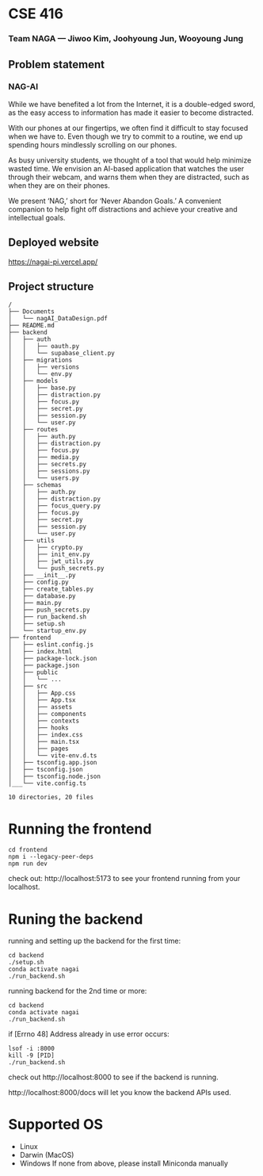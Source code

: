 # CSE 416
### Team NAGA — Jiwoo Kim, Joohyoung Jun, Wooyoung Jung

## Problem statement
### NAG-AI
While we have benefited a lot from the Internet, it is a double-edged sword, as the easy access to information has made it easier to become distracted. 
   
With our phones at our fingertips, we often find it difficult to stay focused when we have to. Even though we try to commit to a routine, we end up spending hours mindlessly scrolling on our phones. 
   
As busy university students, we thought of a tool that would help minimize wasted time. We envision an AI-based application that watches the user through their webcam, and warns them when they are distracted, such as when they are on their phones.
   
We present ‘NAG,’ short for ‘Never Abandon Goals.’ A convenient companion to help fight off distractions and achieve your creative and intellectual goals.


## Deployed website
https://nagai-pi.vercel.app/


## Project structure
```
/
├── Documents
│   └── nagAI_DataDesign.pdf
├── README.md
├── backend
│   ├── auth
│   │   ├── oauth.py
│   │   └── supabase_client.py
│   ├── migrations
│   │   ├── versions
│   │   └── env.py
│   ├── models
│   │   ├── base.py
│   │   ├── distraction.py
│   │   ├── focus.py
│   │   ├── secret.py
│   │   ├── session.py
│   │   └── user.py
│   ├── routes
│   │   ├── auth.py
│   │   ├── distraction.py
│   │   ├── focus.py
│   │   ├── media.py
│   │   ├── secrets.py
│   │   ├── sessions.py
│   │   └── users.py
│   ├── schemas
│   │   ├── auth.py
│   │   ├── distraction.py
│   │   ├── focus_query.py
│   │   ├── focus.py
│   │   ├── secret.py
│   │   ├── session.py
│   │   └── user.py
│   ├── utils
│   │   ├── crypto.py
│   │   ├── init_env.py
│   │   ├── jwt_utils.py
│   │   └── push_secrets.py
│   ├── __init__.py
│   ├── config.py
│   ├── create_tables.py
│   ├── database.py
│   ├── main.py
│   ├── push_secrets.py
│   ├── run_backend.sh
│   ├── setup.sh
│   └── startup_env.py
├── frontend
│   ├── eslint.config.js
│   ├── index.html
│   ├── package-lock.json
│   ├── package.json
│   ├── public
│   │   └── ...
│   ├── src
│   │   ├── App.css
│   │   ├── App.tsx
│   │   ├── assets
│   │   ├── components
│   │   ├── contexts
│   │   ├── hooks
│   │   ├── index.css
│   │   ├── main.tsx
│   │   ├── pages
│   │   └── vite-env.d.ts
│   ├── tsconfig.app.json
│   ├── tsconfig.json
│   ├── tsconfig.node.json
│___└── vite.config.ts

10 directories, 20 files
```

# Running the frontend
```
cd frontend
npm i --legacy-peer-deps
npm run dev
```

check out: http://localhost:5173 to see your frontend running from your localhost.

# Runing the backend
running and setting up the backend for the first time:
```
cd backend
./setup.sh 
conda activate nagai
./run_backend.sh
```

running backend for the 2nd time or more:
```
cd backend
conda activate nagai
./run_backend.sh
```

if [Errno 48] Address already in use error occurs: 
```
lsof -i :8000
kill -9 [PID]
./run_backend.sh
```

check out http://localhost:8000 to see if the backend is running.

http://localhost:8000/docs will let you know the backend APIs used.

# Supported OS
- Linux
- Darwin (MacOS)
- Windows
If none from above, please install Miniconda manually